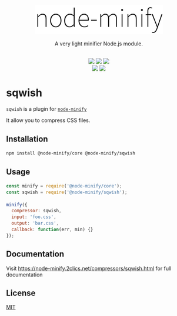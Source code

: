 <p align="center"><img src="/static/node-minify.png" width="348" alt="node-minify"></p>

<p align="center">A very light minifier Node.js module.</p>

<p align="center">
  <br>
  <a href="https://npmjs.org/package/@node-minify/sqwish"><img src="https://img.shields.io/npm/v/@node-minify/sqwish.svg"></a>
  <a href="https://npmjs.org/package/@node-minify/sqwish"><img src="https://img.shields.io/npm/dm/@node-minify/sqwish.svg"></a>
  <a href="https://codecov.io/gh/srod/node-minify"><img src="https://codecov.io/gh/srod/node-minify/branch/develop/graph/badge.svg"></a><br>
  <a href="https://dev.azure.com/srodolphe/srodolphe/_build/latest?definitionId=1"><img src="https://dev.azure.com/srodolphe/srodolphe/_apis/build/status/srod.node-minify?branchName=master"></a>
  <a href="https://circleci.com/gh/srod/node-minify/tree/master"><img src="https://circleci.com/gh/srod/node-minify/tree/master.svg?style=shield"></a>
</p>

# sqwish

`sqwish` is a plugin for [`node-minify`](https://github.com/srod/node-minify)

It allow you to compress CSS files.

## Installation

```bash
npm install @node-minify/core @node-minify/sqwish
```

## Usage

```js
const minify = require('@node-minify/core');
const sqwish = require('@node-minify/sqwish');

minify({
  compressor: sqwish,
  input: 'foo.css',
  output: 'bar.css',
  callback: function(err, min) {}
});
```

## Documentation

Visit https://node-minify.2clics.net/compressors/sqwish.html for full documentation

## License

[MIT](https://github.com/srod/node-minify/blob/develop/LICENSE)
